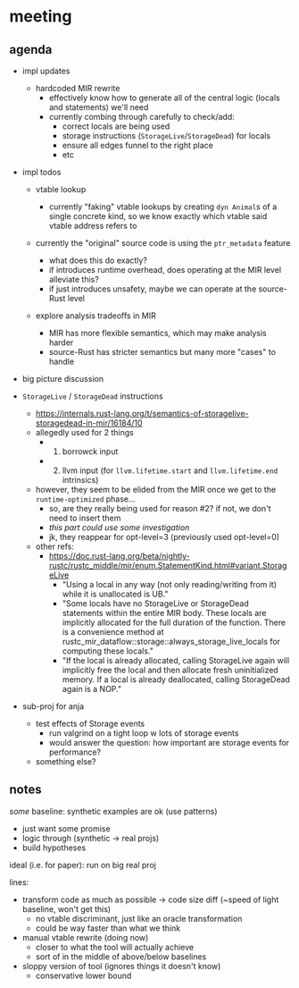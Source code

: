 # meeting

## agenda

- impl updates
    - hardcoded MIR rewrite
        - effectively know how to generate all of the central logic (locals and 
          statements) we'll need
        - currently combing through carefully to check/add:
            - correct locals are being used
            - storage instructions (`StorageLive`/`StorageDead`) for locals
            - ensure all edges funnel to the right place
            - etc

- impl todos
    - vtable lookup
        - currently "faking" vtable lookups by creating `dyn Animal`s of a
          single concrete kind, so we know exactly which vtable said vtable 
          address refers to

    - currently the "original" source code is using the `ptr_metadata` feature
        - what does this do exactly?
        - if introduces runtime overhead, does operating at the MIR level alleviate this?
        - if just introduces unsafety, maybe we can operate at the source-Rust level

    - explore analysis tradeoffs in MIR
        - MIR has more flexible semantics, which may make analysis harder
        - source-Rust has stricter semantics but many more "cases" to handle

- big picture discussion

- `StorageLive` / `StorageDead` instructions
    - https://internals.rust-lang.org/t/semantics-of-storagelive-storagedead-in-mir/16184/10
    - allegedly used for 2 things
        - 1. borrowck input
        - 2. llvm input (for `llvm.lifetime.start` and `llvm.lifetime.end`
             intrinsics)
    - however, they seem to be elided from the MIR once we get to the
      `runtime-optimized` phase...
        - so, are they really being used for reason #2? if not, we don't need to
          insert them
        - *this part could use some investigation*
        - jk, they reappear for opt-level=3 (previously used opt-level=0)
    - other refs:
        - https://doc.rust-lang.org/beta/nightly-rustc/rustc_middle/mir/enum.StatementKind.html#variant.StorageLive
            - "Using a local in any way (not only reading/writing from it) while
              it is unallocated is UB."
            - "Some locals have no StorageLive or StorageDead statements within
              the entire MIR body. These locals are implicitly allocated for the
              full duration of the function. There is a convenience method at
              rustc_mir_dataflow::storage::always_storage_live_locals for
              computing these locals."
            - "If the local is already allocated, calling StorageLive again will
              implicitly free the local and then allocate fresh uninitialized
              memory. If a local is already deallocated, calling StorageDead
              again is a NOP."

- sub-proj for anja
    - test effects of Storage events
        - run valgrind on a tight loop w lots of storage events
        - would answer the question: how important are storage events for
          performance?
    - something else?

## notes

_some_ baseline: synthetic examples are ok (use patterns)
- just want some promise
- logic through (synthetic -> real projs)
- build hypotheses

ideal (i.e. for paper): run on big real proj

lines: 
- transform code as much as possible -> code size diff (~speed of light
  baseline, won't get this)
    - no vtable discriminant, just like an oracle transformation
    - could be way faster than what we think
- manual vtable rewrite (doing now)
    - closer to what the tool will actually achieve
    - sort of in the middle of above/below baselines
- sloppy version of tool (ignores things it doesn't know)
    - conservative lower bound

